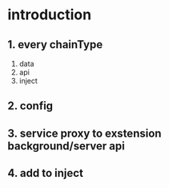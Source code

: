 # introduction

## 1. every chainType

1. data
2. api
3. inject

## 2. config

## 3. service proxy to exstension background/server api

## 4. add to inject
